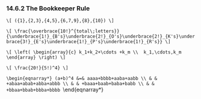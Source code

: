 ### 14.6.2 The Bookkeeper Rule

`\[
({1},{2,3},{4,5},{6,7,9},{8},{10})
\]`

`\[
\frac{\overbrace{10!}^{total\;letters}}{\underbrace{1!}_{B's}\underbrace{2!}_{O's}\underbrace{2!}_{K's}\underbrace{3!}_{E's}\underbrace{1!}_{P's}\underbrace{1!}_{R's}}
\]`

`\[
\left(
\begin{array}{c}
      k_1+k_2+\cdots +k_m \\ 
      k_1,\cdots,k_m
\end{array}
\right)
\]`

`\[
\frac{20!}{5!)^4}
\]`

`\begin{eqnarray*}
(a+b)^4 &=& aaaa+bbbb+aaba+aabb \\
        & & +abaa+abab+abba+abbb \\
        & & +baaa+baab+baba+babb \\
        & & +bbaa+bbab+bbba+bbbb
`\end{eqnarray*}
